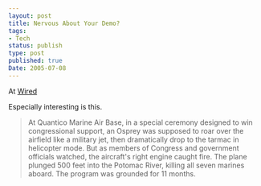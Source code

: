 ```yaml
---
layout: post
title: Nervous About Your Demo?
tags:
- Tech
status: publish
type: post
published: true
Date: 2005-07-08
---
```

At [Wired](https://www.wired.com/2005/07/osprey/)

Especially interesting is this.

> At Quantico Marine Air Base, in a special ceremony designed to win congressional support, an Osprey was supposed to roar over the airfield like a military jet, then dramatically drop to the tarmac in helicopter mode. But as members of Congress and government officials watched, the aircraft's right engine caught fire. The plane plunged 500 feet into the Potomac River, killing all seven marines aboard. The program was grounded for 11 months.

